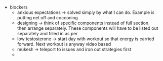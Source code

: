 - blockers
	- anxious expectations -> solved simply by what I can do. Example is putting net off and cocconing
	- designing -> think of specific components instead of full section. then arrange separately. These components will have to be listed out separately and filled in as per
	- low testosterone -> start day with workout so that energy is carried forward. Next workout is anyway video based
	- mukesh -> teleport to issues and iron out strategies first
	-